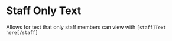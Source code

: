 # Staff Only Text

Allows for text that only staff members can view with `[staff]Text here[/staff]`
